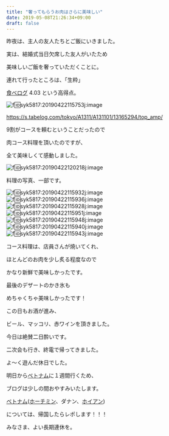```yaml
---
title: "奢ってもらうお肉はさらに美味しい"
date: 2019-05-08T21:26:34+09:00
draft: false
---
```


昨夜は、主人の友人たちとご飯にいきました。

実は、結婚式当日欠席した友人がいたため

美味しいご飯を奢っていただくことに。

連れて行ったところは、「生粋」

[食べログ](http://d.hatena.ne.jp/keyword/%BF%A9%A4%D9%A5%ED%A5%B0) 4.03 という高得点。

![f:id:syk5817:20190422115753j:image](https://cdn-ak.f.st-hatena.com/images/fotolife/s/syk5817/20190422/20190422115753.jpg "f:id:syk5817:20190422115753j:image")

https://s.tabelog.com/tokyo/A1311/A131101/13165294/top_amp/

9割がコースを頼むということだったので

肉コース料理を頂いたのですが、

全て美味しくて感動しました。

![f:id:syk5817:20190422120218j:image](https://cdn-ak.f.st-hatena.com/images/fotolife/s/syk5817/20190422/20190422120218.jpg "f:id:syk5817:20190422120218j:image")

料理の写真、一部です。

![f:id:syk5817:20190422115932j:image](https://cdn-ak.f.st-hatena.com/images/fotolife/s/syk5817/20190422/20190422115932.jpg "f:id:syk5817:20190422115932j:image")  
![f:id:syk5817:20190422115936j:image](https://cdn-ak.f.st-hatena.com/images/fotolife/s/syk5817/20190422/20190422115936.jpg "f:id:syk5817:20190422115936j:image")  
![f:id:syk5817:20190422115928j:image](https://cdn-ak.f.st-hatena.com/images/fotolife/s/syk5817/20190422/20190422115928.jpg "f:id:syk5817:20190422115928j:image")  
![f:id:syk5817:20190422115951j:image](https://cdn-ak.f.st-hatena.com/images/fotolife/s/syk5817/20190422/20190422115951.jpg "f:id:syk5817:20190422115951j:image")  
![f:id:syk5817:20190422115948j:image](https://cdn-ak.f.st-hatena.com/images/fotolife/s/syk5817/20190422/20190422115948.jpg "f:id:syk5817:20190422115948j:image")  
![f:id:syk5817:20190422115940j:image](https://cdn-ak.f.st-hatena.com/images/fotolife/s/syk5817/20190422/20190422115940.jpg "f:id:syk5817:20190422115940j:image")  
![f:id:syk5817:20190422115943j:image](https://cdn-ak.f.st-hatena.com/images/fotolife/s/syk5817/20190422/20190422115943.jpg "f:id:syk5817:20190422115943j:image")

コース料理は、店員さんが焼いてくれ、

ほとんどのお肉を少し炙る程度なので

かなり新鮮で美味しかったです。

最後のデザートのかき氷も

めちゃくちゃ美味しかったです！

この日もお酒が進み、

ビール、マッコリ、赤ワインを頂きました。

今日は絶賛二日酔いです。

二次会も行き、終電で帰ってきました。

よ〜く遊んだ休日でした。

明日から[ベトナム](http://d.hatena.ne.jp/keyword/%A5%D9%A5%C8%A5%CA%A5%E0)に１週間行くため、

ブログは少しの間おやすみいたします。

[ベトナム](http://d.hatena.ne.jp/keyword/%A5%D9%A5%C8%A5%CA%A5%E0)([ホーチミン](http://d.hatena.ne.jp/keyword/%A5%DB%A1%BC%A5%C1%A5%DF%A5%F3)、ダナン、[ホイアン](http://d.hatena.ne.jp/keyword/%A5%DB%A5%A4%A5%A2%A5%F3))

については、帰国したらレポします！！！

みなさま、よい長期連休を。

